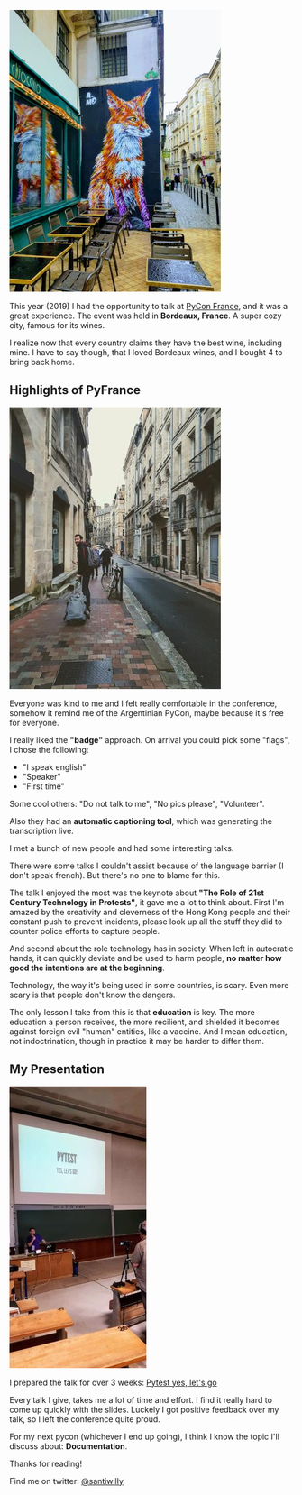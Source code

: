 <!--
.. title: PyCon France 2019 experience
.. slug: pycon-france-2019-experience
.. date: 2019-11-05 12:59:16 UTC-03:00
.. tags: python, pycon, conference
.. category: python
.. link:
.. description: My experience at the conference in 2019
.. type: text
-->

![mural in bordeaux city](/images/pycon-fr-2019/fox.jpg)

This year (2019) I had the opportunity to talk at [PyCon France], and it was
a great experience.
The event was held in **Bordeaux, France**. A super cozy city, famous for its wines.

I realize now that every country claims they have the best wine, including mine.
I have to say though, that I loved Bordeaux wines, and I bought 4 to bring back home.

## Highlights of PyFrance

![marcos in bordeaux](/images/pycon-fr-2019/marcos.jpg)

Everyone was kind to me and I felt really comfortable in the conference,
somehow it remind me of the Argentinian PyCon, maybe because it's free for everyone.

I really liked the **"badge"** approach. On arrival you could pick some "flags",
I chose the following:

- "I speak english"
- "Speaker"
- "First time"

Some cool others: "Do not talk to me", "No pics please", "Volunteer".

Also they had an **automatic captioning tool**, which was generating the transcription
live.

I met a bunch of new people and had some interesting talks.

There were some talks I couldn't assist because of the language barrier
(I don't speak french). But there's no one to blame for this.

The talk I enjoyed the most was the keynote about **"The Role of 21st Century Technology in Protests"**,
it gave me a lot to think about.
First I'm amazed by the creativity and cleverness of the Hong Kong people and
their constant push to prevent incidents,
please look up all the stuff they did to counter police efforts to capture people.

And second about the role technology has in society.
When left in autocratic hands, it can quickly deviate and be used to harm people,
**no matter how good the intentions are at the beginning**.

Technology, the way it's being used in some countries, is scary.
Even more scary is that people don't know the dangers.

The only lesson I take from this is that **education** is key.
The more education a person receives, the more recilient, and shielded it becomes
against foreign evil "human" entities, like a vaccine.
And I mean education, not indoctrination, though in practice it may be harder
to differ them.

## My Presentation

![me talking at pycon fr 2019](/images/pycon-fr-2019/santi.jpg)

I prepared the talk for over 3 weeks: [Pytest yes, let's go]

Every talk I give, takes me a lot of time and effort.
I find it really hard to come up quickly with the slides.
Luckely I got positive feedback over my talk, so I left the conference quite proud.

For my next pycon (whichever I end up going), I think I know the topic I'll discuss about: **Documentation**.

Thanks for reading!

Find me on twitter: [@santiwilly]

[PyCon France]: https://www.pycon.fr/2019/
[Pytest yes, let's go]: https://woile.github.io/pytest-presentation/
[@santiwilly]: https://twitter.com/santiwilly
